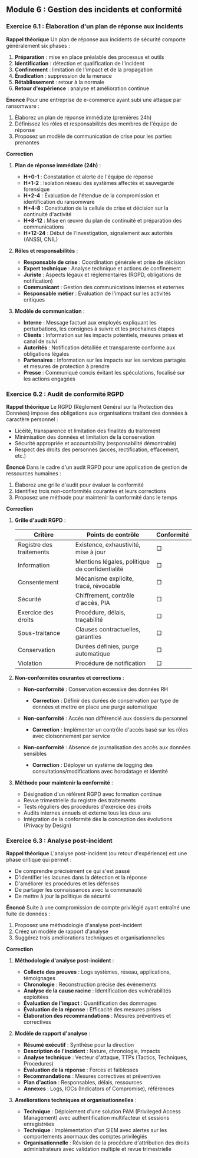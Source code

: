 ## Module 6 : Gestion des incidents et conformité

### Exercice 6.1 : Élaboration d'un plan de réponse aux incidents

**Rappel théorique**
Un plan de réponse aux incidents de sécurité comporte généralement six phases :
1. **Préparation** : mise en place préalable des processus et outils
2. **Identification** : détection et qualification de l'incident
3. **Confinement** : limitation de l'impact et de la propagation
4. **Éradication** : suppression de la menace
5. **Rétablissement** : retour à la normale
6. **Retour d'expérience** : analyse et amélioration continue

**Énoncé**
Pour une entreprise de e-commerce ayant subi une attaque par ransomware :
1. Élaborez un plan de réponse immédiate (premières 24h)
2. Définissez les rôles et responsabilités des membres de l'équipe de réponse
3. Proposez un modèle de communication de crise pour les parties prenantes

**Correction**

1. **Plan de réponse immédiate (24h)** :
   - **H+0-1** : Constatation et alerte de l'équipe de réponse
   - **H+1-2** : Isolation réseau des systèmes affectés et sauvegarde forensique
   - **H+2-4** : Évaluation de l'étendue de la compromission et identification du ransomware
   - **H+4-8** : Constitution de la cellule de crise et décision sur la continuité d'activité
   - **H+8-12** : Mise en œuvre du plan de continuité et préparation des communications
   - **H+12-24** : Début de l'investigation, signalement aux autorités (ANSSI, CNIL)

2. **Rôles et responsabilités** :
   - **Responsable de crise** : Coordination générale et prise de décision
   - **Expert technique** : Analyse technique et actions de confinement
   - **Juriste** : Aspects légaux et réglementaires (RGPD, obligations de notification)
   - **Communicant** : Gestion des communications internes et externes
   - **Responsable métier** : Évaluation de l'impact sur les activités critiques

3. **Modèle de communication** :
   - **Interne** : Message factuel aux employés expliquant les perturbations, les consignes à suivre et les prochaines étapes
   - **Clients** : Information sur les impacts potentiels, mesures prises et canal de suivi
   - **Autorités** : Notification détaillée et transparente conforme aux obligations légales
   - **Partenaires** : Information sur les impacts sur les services partagés et mesures de protection à prendre
   - **Presse** : Communiqué concis évitant les spéculations, focalisé sur les actions engagées

### Exercice 6.2 : Audit de conformité RGPD

**Rappel théorique**
Le RGPD (Règlement Général sur la Protection des Données) impose des obligations aux organisations traitant des données à caractère personnel :
- Licéité, transparence et limitation des finalités du traitement
- Minimisation des données et limitation de la conservation
- Sécurité appropriée et accountability (responsabilité démontrable)
- Respect des droits des personnes (accès, rectification, effacement, etc.)

**Énoncé**
Dans le cadre d'un audit RGPD pour une application de gestion de ressources humaines :
1. Élaborez une grille d'audit pour évaluer la conformité
2. Identifiez trois non-conformités courantes et leurs corrections
3. Proposez une méthode pour maintenir la conformité dans le temps

**Correction**

1. **Grille d'audit RGPD** :

   | Critère | Points de contrôle | Conformité |
   |---------|-------------------|------------|
   | Registre des traitements | Existence, exhaustivité, mise à jour | □ |
   | Information | Mentions légales, politique de confidentialité | □ |
   | Consentement | Mécanisme explicite, tracé, révocable | □ |
   | Sécurité | Chiffrement, contrôle d'accès, PIA | □ |
   | Exercice des droits | Procédure, délais, traçabilité | □ |
   | Sous-traitance | Clauses contractuelles, garanties | □ |
   | Conservation | Durées définies, purge automatique | □ |
   | Violation | Procédure de notification | □ |

2. **Non-conformités courantes et corrections** :
   - **Non-conformité** : Conservation excessive des données RH
     * **Correction** : Définir des durées de conservation par type de données et mettre en place une purge automatique

   - **Non-conformité** : Accès non différencié aux dossiers du personnel
     * **Correction** : Implémenter un contrôle d'accès basé sur les rôles avec cloisonnement par service

   - **Non-conformité** : Absence de journalisation des accès aux données sensibles
     * **Correction** : Déployer un système de logging des consultations/modifications avec horodatage et identité

3. **Méthode pour maintenir la conformité** :
   - Désignation d'un référent RGPD avec formation continue
   - Revue trimestrielle du registre des traitements
   - Tests réguliers des procédures d'exercice des droits
   - Audits internes annuels et externe tous les deux ans
   - Intégration de la conformité dès la conception des évolutions (Privacy by Design)

### Exercice 6.3 : Analyse post-incident

**Rappel théorique**
L'analyse post-incident (ou retour d'expérience) est une phase critique qui permet :
- De comprendre précisément ce qui s'est passé
- D'identifier les lacunes dans la détection et la réponse
- D'améliorer les procédures et les défenses
- De partager les connaissances avec la communauté
- De mettre à jour la politique de sécurité

**Énoncé**
Suite à une compromission de compte privilégié ayant entraîné une fuite de données :
1. Proposez une méthodologie d'analyse post-incident
2. Créez un modèle de rapport d'analyse
3. Suggérez trois améliorations techniques et organisationnelles

**Correction**

1. **Méthodologie d'analyse post-incident** :
   - **Collecte des preuves** : Logs systèmes, réseau, applications, témoignages
   - **Chronologie** : Reconstruction précise des événements
   - **Analyse de la cause racine** : Identification des vulnérabilités exploitées
   - **Évaluation de l'impact** : Quantification des dommages
   - **Évaluation de la réponse** : Efficacité des mesures prises
   - **Élaboration des recommandations** : Mesures préventives et correctives

2. **Modèle de rapport d'analyse** :
   - **Résumé exécutif** : Synthèse pour la direction
   - **Description de l'incident** : Nature, chronologie, impacts
   - **Analyse technique** : Vecteur d'attaque, TTPs (Tactics, Techniques, Procedures)
   - **Évaluation de la réponse** : Forces et faiblesses
   - **Recommandations** : Mesures correctives et préventives
   - **Plan d'action** : Responsables, délais, ressources
   - **Annexes** : Logs, IOCs (Indicators of Compromise), références

3. **Améliorations techniques et organisationnelles** :
   - **Technique** : Déploiement d'une solution PAM (Privileged Access Management) avec authentification multifacteur et sessions enregistrées
   - **Technique** : Implémentation d'un SIEM avec alertes sur les comportements anormaux des comptes privilégiés
   - **Organisationnelle** : Révision de la procédure d'attribution des droits administrateurs avec validation multiple et revue trimestrielle
